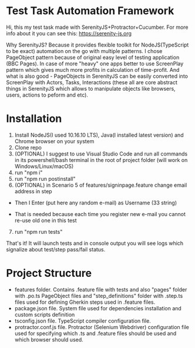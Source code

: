 # Test Task Automation Framework
Hi, this my test task made with SerenityJS+Protractor+Cucumber. For more info about it you can see this:
https://serenity-js.org

Why SerenityJS? Because it provides flexible toolkit for NodeJS(TypeScript to be exact) automation on the go with multiple patterns. I chose PageObject pattern because of original easy level of testing application (BBC Pages). In case of more "heavy" one apps better to use ScreenPlay pattern which gives much more profits in calculation of time-profit. And what is also good - PageObjects in SerenityJS can be easily converted into ScreenPlay with Actors, Tasks, Interactions (these all are core abstract things in SerenityJS which allows to manipulate objects like browsers, users, actions to peform and etc).

# Installation

1. Install NodeJS(I used 10.16.10 LTS), Java(I installed latest version) and Chrome browser on your system
2. Clone repo
3. (OPTIONAL) I suggest to use Visual Studio Code and run all commands in its powershell/bash terminal in the root of project folder (will work on Windows/Linux/macOS)
4. run "npm i"
5. run "npm run postinstall"
6. (OPTIONAL) in Scenario 5 of features/signinpage.feature change email address in step

- Then I Enter (put here any random e-mail) as Username (33 string)

- That is needed because each time you register new e-mail you cannot re-use old one in this test 

7. run "npm run tests"

That's it! It will launch tests and in console output you will see logs which signalize about test/step pass/fail status. 

# Project Structure
- features folder. Contains .feature file with tests and also "pages" folder with .po.ts PageObject files and "step_definitions" folder with .step.ts files used for defining Gherkin steps used in .feature files.
- package.json file. System file used for dependencies installation and custom scripts definition
- tsconfig.json file. TypeScript compiler configuration file. 
- protractor.conf.js file. Protractor (Selenium Webdriver) configuration file used for specifying which .ts and .feature files should be used and which browser should used.


